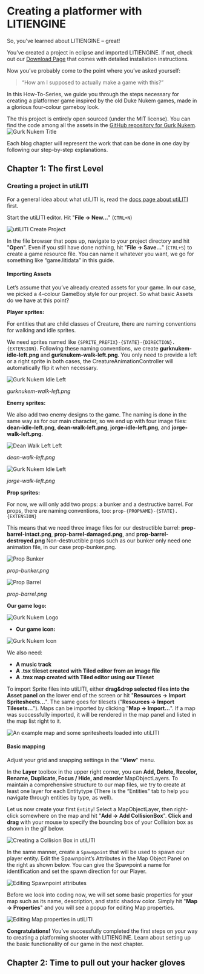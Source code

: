 # Creating a platformer with LITIENGINE

So, you’ve learned about LITIENGINE – great!

You’ve created a project in eclipse and imported LITIENGINE.
If not, check out our [Download Page](https://staging.litiengine.com/download/) that comes with detailed installation instructions.

Now you’ve probably come to the point where you’ve asked yourself:
> “How am I supposed to actually make a game with this?”

In this How-To-Series, we guide you through the steps necessary for creating a platformer game inspired by the old Duke Nukem games, made in a glorious four-colour gameboy look.

The this project is entirely open sourced (under the MIT license). You can find the code among all the assets in the [GitHub repository for Gurk Nukem](https://github.com/gurkenlabs/litiengine-gurk-nukem).
![Gurk Nukem Title](../images/gurknukem-title.png)

Each blog chapter will represent the work that can be done in one day by following our step-by-step explanations.

## Chapter 1:  The first Level

### Creating a project in utiLITI
For a general idea about what utiLITI is, read the [docs page about utiLITI](https://litiengine.com/docs/utiliti-editor/) first.

Start the utiLITI editor. Hit "**File -> New...**"  (`CTRL+N`)

![utiLITI Create Project](../images/utiliti-create-project.png)

In the file browser that pops up, navigate to your project directory and hit "**Open**".
Even if you still have done nothing, hit "**File -> Save...**" (`CTRL+S`) to create a game resource file.
You can name it whatever you want, we go for something like “game.litidata” in this guide.

#### Importing Assets
Let’s assume that you’ve already created assets for your game. In our case, we picked a 4-colour GameBoy style for our project.
So what basic Assets do we have at this point?

**Player sprites:** 

For entities that are child classes of Creature, there are naming conventions for walking and idle sprites.

We need sprites named like `{SPRITE_PREFIX}-{STATE}-{DIRECTION}.{EXTENSION}`.
Following these naming conventions, we create **gurknukem-idle-left.png** and **gurknukem-walk-left.png**.
You only need to provide a left or a right sprite in both cases, the CreatureAnimationController will automatically flip it when necessary.

![Gurk Nukem Idle Left](../images/gurknukem-walk-left.png)
 
*gurknukem-walk-left.png*

**Enemy sprites:** 

We also add two enemy designs to the game. The naming is done in the same way as for our main character, so we end up with four image files: **dean-idle-left.png**, **dean-walk-left.png**, **jorge-idle-left.png**, and **jorge-walk-left.png**.


![Dean Walk Left Left](../images/dean-walk-left.png)
 
*dean-walk-left.png*


![Gurk Nukem Idle Left](../images/jorge-walk-left.png)
 
*jorge-walk-left.png*

**Prop sprites:**

For now, we will only add two props: a bunker and a destructive barrel.
For props, there are naming conventions, too:
`prop-{PROPNAME}-{STATE}.{EXTENSION}`

This means that we need three image files for our destructible barrel:
**prop-barrel-intact.png**, **prop-barrel-damaged.png**, and **prop-barrel-destroyed.png**
Non-destructible props such as our bunker only need one animation file, in our case prop-bunker.png.

![Prop Bunker](../images/prop-bunker.png)
 
*prop-bunker.png*

![Prop Barrel](../images/prop-barrel.png)
 
*prop-barrel.png*

**Our game logo:**

![Gurk Nukem Logo](../images/gurknukem-logo.png)

* **Our game icon:**

![Gurk Nukem Icon](../images/gurknukem-icon.png)

We also need:
* **A music track**
* **A .tsx tileset created with Tiled editor from an image file**
* **A .tmx map created with Tiled editor using our Tileset**

To import Sprite files into utiLITI, either **drag&drop selected files into the Asset panel** on the lower end of the screen or hit "**Resources -> Import Spritesheets...**". The same goes for tilesets ("**Resources -> Import Tilesets...**"). Maps can be imported by clicking "**Map -> Import...**". If a map was successfully imported, it will be rendered in the map panel and listed in the map list right to it.

![An example map and some spritesheets loaded into utiLITI](../images/2-levelLoaded-768x515.png)

#### Basic mapping
Adjust your grid and snapping settings in the "**View**" menu.

In the **Layer** toolbox in the upper right corner, you can **Add, Delete, Recolor, Rename, Duplicate, Focus / Hide, and reorder** MapObjectLayers.
To maintain a comprehensive structure to our map files, we try to create at least one layer for each Entitytype (There is the “Entities” tab to help you navigate through entities by type, as well).

Let us now create your first `Entity`!
Select a MapObjectLayer, then right-click somewhere on the map and hit "**Add -> Add CollisionBox**".
**Click and drag** with your mouse to specify the bounding box of your Collision box as shown in the gif below.

![Creating a Collision Box in utiLITI](../images/3-createCollision.gif)

In the same manner, create a `Spawnpoint` that will be used to spawn our player entity.
Edit the Spawnpoint’s Attributes in the Map Object Panel on the right as shown below.
You can give the Spawpoint a name for identification and set the spawn direction for our Player.

![Editing Spawnpoint attributes](../images/4-spawnpointSetup.gif)

Before we look into coding now, we will set some basic properties for your map such as its name, description, and static shadow color.
Simply hit "**Map -> Properties**" and you will see a popup for editing Map properties.

![Editing Map properties in utiLITI](../images/5-mapProperties.gif)

**Congratulations!** You’ve successfully completed the first steps on your way to creating a platforming shooter with LITIENGINE.
Learn about setting up the basic functionality of our game in the next chapter.

## Chapter 2: Time to pull out your hacker gloves